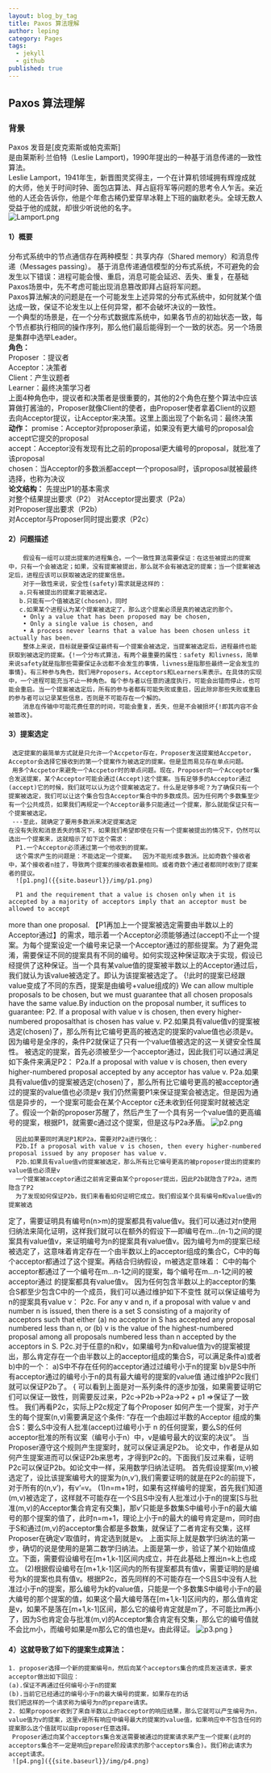 ```yaml
---
layout: blog_by_tag
title: Paxos 算法理解
author: leping
category: Pages
tags: 
  - jekyll
  - github
published: true
---
```


## Paxos 算法理解
### 背景
Paxos 发音是[皮克索斯或帕克索斯]  
是由莱斯利·兰伯特（Leslie Lamport)，1990年提出的一种基于消息传递的一致性算法。  
Leslie Lamport，1941年生，新晋图灵奖得主，一个在计算机领域拥有辉煌成就的大师，他关于时间时钟、面包店算法、拜占庭将军等问题的思考令人乍舌。亲近他的人还会告诉你，他是个年愈古稀仍爱穿旱冰鞋上下班的幽默老头。全球无数人受益于他的成就，却很少听说他的名字。  
![Lamport.png]({{site.baseurl}}/img/Lamport.png)
       
#### 1）概要
分布式系统中的节点通信存在两种模型：共享内存（Shared memory）和消息传递（Messages passing）。
基于消息传递通信模型的分布式系统，不可避免的会发生以下错误：进程可能会慢、重启，消息可能会延迟、丢失、重复，在基础Paxos场景中，先不考虑可能出现消息篡改即拜占庭将军问题。  
Paxos算法解决的问题是在一个可能发生上述异常的分布式系统中，如何就某个值达成一致，保证不论发生以上任何异常，都不会破坏决议的一致性。  
一个典型的场景是，在一个分布式数据库系统中，如果各节点的初始状态一致，每个节点都执行相同的操作序列，那么他们最后能得到一个一致的状态。另一个场景是集群中选举Leader。  
**角色：**  
  Proposer ：提议者  
  Acceptor：决策者  
  Client：产生议题者  
  Learner：最终决策学习者  
上面4种角色中，提议者和决策者是很重要的，其他的2个角色在整个算法中应该算做打酱油的，Proposer就像Client的使者，由Proposer使者拿着Client的议题去向Acceptor提议，让Acceptor来决策。这里上面出现了个新名词：最终决策  
**动作：** 
  promise：Acceptor对proposer承诺，如果没有更大编号的proposal会accept它提交的proposal  
  accept：Acceptor没有发现有比之前的proposal更大编号的proposal，就批准了该proposal  
  chosen：当Acceptor的多数派都accept一个proposal时，该proposal就被最终选择，也称为决议  
**论文结构：** 
  先提出P1的基本需求  
  对整个结果提出要求（P2） 
  对Acceptor提出要求（P2a）  
  对Proposer提出要求（P2b）  
  对Acceptor与Proposer同时提出要求（P2c）  
#### 2）问题描述
        假设有一组可以提出提案的进程集合。一个一致性算法需要保证：在这些被提出的提案中，只有一个会被选定；如果，没有提案被提出，那么就不会有被选定的提案；当一个提案被选定后，进程应该可以获取被选定的提案信息。
        对于一致性来说，安全性(safety)需求就是这样的：
       a.只有被提出的提案才能被选定。
       b.只能有一个值被选定(chosen)，同时
       c.如果某个进程认为某个提案被选定了，那么这个提案必须是真的被选定的那个。
        • Only a value that has been proposed may be chosen,
        • Only a single value is chosen, and
        • A process never learns that a value has been chosen unless it actually has been.
        整体上来说，目标就是要保证最终有一个提案会被选定，当提案被选定后，进程最终也能获取到被选定的提案。{!一个分布式算法，有两个最重要的属性：safety 和livness，简单来说safety就是指那些需要保证永远都不会发生的事情，livness是指那些最终一定会发生的事情}。有三种参与角色，我们用Proposers，Acceptors和Learners来表示。在具体的实现中，一个进程可能充当不止一种角色。每个参与者以任意的速度执行，可能会出错而停止，也可能会重启。当一个提案被选定后，所有的参与者都有可能失败或重启，因此除非那些失败或重启的参与者可以记录某些信息，否则是不可能存在一个解的。
        消息在传输中可能花费任意的时间，可能会重复，丢失，但是不会被损坏{!即其内容不会被篡改}。
#### 3）提案选定
     选定提案的最简单方式就是只允许一个Accpetor存在，Proposer发送提案给Accpetor，Acceptor会选择它接收到的第一个提案作为被选定的提案。但是显而易见存在单点问题。
     用多个Accpetor来避免一个Accpetor时的单点问题。现在，Proposer向一个Acceptor集合发送提案，某个Acceptor可能会通过(Accept)这个提案。当有足够多的Acceptor通过(accept)它的时候，我们就可以认为这个提案被选定了。什么是足够多呢？为了确保只有一个提案被选定，我们可以让这个集合包含Acceptor集合中的多数成员。因为任何两个多数集至少有一个公共成员，如果我们再规定一个Acceptor最多只能通过一个提案，那么就能保证只有一个提案被选定。
     ---至此，就确定了要用多数派来决定提案选定
    在没有失败和消息丢失的情况下，如果我们希望即使在只有一个提案被提出的情况下，仍然可以选出一个提案来，这就暗示了如下这个需求：
      P1.一个Acceptor必须通过第一个他收到的提案。
      这个需求产生的问题是：不能选定一个提案。  因为不能形成多数派。比如奇数个接收者中，某个接收者n挂了，导致两个提案的接收者数量相同。或者奇数个通过者都同时收到了提案者的提议。
      ![p1.png]({{site.baseurl}}/img/p1.png)
      
      P1 and the requirement that a value is chosen only when it is accepted by a majority of acceptors imply that an acceptor must be allowed to accept
more than one proposal.
     【P1再加上一个提案被选定需要由半数以上的Acceptor通过】的需求，暗示着一个Acceptor必须能够通过(accept)不止一个提案。为每个提案设定一个编号来记录一个Acceptor通过的那些提案。为了避免混淆，需要保证不同的提案具有不同的编号。如何实现这种保证取决于实现，假设已经提供了这种保证。当一个具有某value值的提案被半数以上的Acceptor通过后，我们就认为该value被选定了。即认为该提案被选定了。
{!此时的提案已经跟value变成了不同的东西，提案是由编号+value组成的}
      We can allow multiple proposals to be chosen, but we must guarantee that all chosen proposals have the same value.By induction on the proposal number, it suffices to guarantee:
      P2. If a proposal with value v is chosen, then every higher-numbered proposalthat is chosen has value v.
      P2.如果具有value值v的提案被选定(chosen)了，那么所有比它编号更高的被选定的提案的value值也必须是v。
      因为编号是全序的，条件P2就保证了只有一个value值被选定的这一关键安全性属性。
      被选定的提案，首先必须被至少一个acceptor通过，因此我们可以通过满足如下条件来满足P2：
      P2a.If a proposal with value v is chosen, then every higher-numbered proposal accepted by any acceptor has value v.
      P2a.如果具有value值v的提案被选定(chosen)了，那么所有比它编号更高的被acceptor通过的提案的value值也必须是v
      我们仍然需要P1来保证提案会被选定。但是因为通信是异步的，一个提案可能会在某个Acceptor c还未收到任何提案时就被选定了。假设一个新的proposer苏醒了，然后产生了一个具有另一个value值的更高编号的提案，根据P1，就需要c通过这个提案，但是这与P2a矛盾。
    ![p2.png]({{site.baseurl}}/img/p2.png)
     
      因此如果要同时满足P1和P2a，需要对P2a进行强化：
      P2b.If a proposal with value v is chosen, then every higher-numbered proposal issued by any proposer has value v.
      P2b.如果具有value值v的提案被选定，那么所有比它编号更高的被proposer提出的提案的value值也必须是v
      一个提案被acceptor通过之前肯定要由某个proposer提出，因此P2b就隐含了P2a，进而隐含了P2
      为了发现如何保证P2b，我们来看看如何证明它成立。我们假设某个具有编号m和value值v的提案被选
   定了，需要证明具有编号n(n>m)的提案都具有value值v。我们可以通过对n使用归纳法来简化证明，这样我们就可以在额外的假设下—即编号在m…(n-1)之间的提案具有value值v，来证明编号为n的提案具有value值v。因为编号为m的提案已经被选定了，这意味着肯定存在一个由半数以上的acceptor组成的集合C，C中的每个acceptor都通过了这个提案。再结合归纳假设，m被选定意味着：
     C中的每个acceptor都通过了一个编号在m…n-1之间的提案，每个编号在m…n-1之间的被acceptor通过
   的提案都具有value值v。
      因为任何包含半数以上的acceptor的集合S都至少包含C中的一个成员，我们可以通过维护如下不变性
   就可以保证编号为n的提案具有value v：
      P2c. For any v and n, if a proposal with value v and number n is issued, then 
   there is a set S consisting of a majority of acceptors such that either (a) no 
   acceptor in S has accepted any proposal numbered less than n, or (b) v is the 
   value of the highest-numbered proposal among all proposals numbered less than n 
   accepted by the acceptors in S.
       P2c.对于任意的n和v，如果编号为n和value值为v的提案被提出，那么肯定存在一个由半数以上的acceptor组成的集合S，可以满足条件a)或者b)中的一个：
               a)S中不存在任何的acceptor通过过编号小于n的提案
               b)v是S中所有acceptor通过的编号小于n的具有最大编号的提案的value值
    通过维护P2c我们就可以保证P2b了。
     {
    可以看到上面是对一系列条件的逐步加强，如果需要证明它们可以保证一致性，则需要反过来，P2c->P2b->P2a->P2 + p1 =>保证了一致性。 
    我们再看P2c，实际上P2c规定了每个Proposer 如何产生一个提案，对于产生的每个提案(n,v)需要满足这个条件:
   “存在一个由超过半数的Acceptor 组成的集合S：要么S中没有人批准(accept)过编号小于 n 的任何提案，要么S的任何acceptor批准的所有议案（编号小于n）中，v是编号最大的议案的决议”。
   当Proposer遵守这个规则产生提案时，就可以保证满足P2b。
   论文中，作者是从如何产生提案进而可以保证P2b来思考，才得到P2c的。下面我们反过来看，证明P2c可以保证P2b。如论文中一样，采用数学归纳法证明。
   首先假设提案(m,v)被选定了，设比该提案编号大的提案为(n,v’),我们需要证明的就是在P2c的前提下，对于所有的(n,v’)，有v’=v。
    (1)n=m+1时，如果有这样编号的提案，首先我们知道(m,v)被选定了，这样就不可能存在一个S且S中没有人批准过小于n的提案[S与批准(m,v)的Acceptor集合肯定有交集]，那v’只能是多数集S中编号小于n的最大编号的那个提案的值了，此时n=m+1，理论上小于n的最大的编号肯定是m，同时由于S和通过(m,v)的acceptor集合都是多数集，就保证了二者肯定有交集，这样Proposer在确定v’取值时，肯定选到就是v。
    上面实际上就是数学归纳法的第一步，确切的说是使用的是第二数学归纳法。上面是第一步，验证了某个初始值成立。下面，需要假设编号在[m+1,k-1]区间内成立，并在此基础上推出n=k上也成立。
    (2)根据假设编号在[m+1,k-1]区间内的所有提案都具有值v，需要证明的是编号为k的提案也具有值v。根据P2c，首先同样的不可能存在一个S且S中没有人批准过小于n的提案，那么编号为k的value值，只能是一个多数集S中编号小于n的最大编号的那个提案的值，如果这个最大编号落在[m+1,k-1]区间内的，那么值肯定是v，如果不是落在[m+1,k-1]区间，那么它的编号肯定就是m了，不可能比m再小了，因为S也肯定会与批准(m,v)的Acceptor集合肯定有交集，那么它的编号值就不会比m小，而编号如果是m那么它的值也是v。由此得证。
    ![p3.png]({{site.baseurl}}/img/p3.png)
     }
#### 4）这就导致了如下的提案生成算法：
    1. proposer选择一个新的提案编号n，然后向某个acceptors集合的成员发送请求，要求acceptor做出如下回应：
	(a).保证不再通过任何编号小于n的提案
	(b).当前它已经通过的编号小于n的最大编号的提案，如果存在的话
	我们把这样的一个请求称为编号为n的prepare请求。
    2. 如果proposer收到了来自半数以上的acceptor的响应结果，那么它就可以产生编号为n，value值为v的提案，这里v是所有响应中编号最大的提案的value值，如果响应中不包含任何的提案那么这个值就可以由proposer任意选择。
	 Proposer通过向某个acceptors集合发送需要被通过的提案请求来产生一个提案(此时的acceptors集合不一定是响应prepare阶段请求的那个acceptors集合)。我们称此请求为accept请求。
	 ![p4.png]({{site.baseurl}}/img/p4.png)
